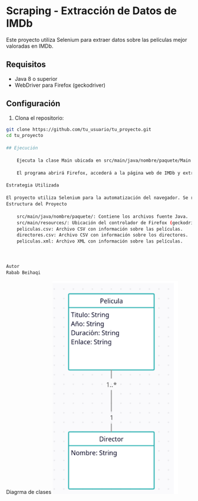 # Scraping - Extracción de Datos de IMDb

Este proyecto utiliza Selenium para extraer datos sobre las películas mejor valoradas en IMDb.

## Requisitos

- Java 8 o superior
- WebDriver para Firefox (geckodriver)

## Configuración

1. Clona el repositorio:

```bash
git clone https://github.com/tu_usuario/tu_proyecto.git
cd tu_proyecto

## Ejecución

    Ejecuta la clase Main ubicada en src/main/java/nombre/paquete/Main.java.

    El programa abrirá Firefox, accederá a la página web de IMDb y extraerá datos de las películas.

Estrategia Utilizada

El proyecto utiliza Selenium para la automatización del navegador. Se realiza la extracción de datos de las películas mejor valoradas en IMDb, incluyendo título, enlace, año y duración. Además, se recopila información sobre los directores.
Estructura del Proyecto

    src/main/java/nombre/paquete/: Contiene los archivos fuente Java.
    src/main/resources/: Ubicación del controlador de Firefox (geckodriver).
    peliculas.csv: Archivo CSV con información sobre las películas.
    directores.csv: Archivo CSV con información sobre los directores.
    peliculas.xml: Archivo XML con información sobre las películas.



Autor
Rabab Beihaqi

```
Diagrma de clases
![](123.png)

